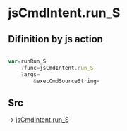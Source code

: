 # jsCmdIntent.run_S

## Difinition by js action

```js.js

var=runRun_S
	?func=jsCmdIntent.run_S
	?args=
		&execCmdSourceString=
```

## Src

-> [jsCmdIntent.run_S](https://github.com/puutaro/CommandClick/blob/master/app/src/main/java/com/puutaro/commandclick/fragment_lib/terminal_fragment/js_interface/JsCmdIntent.kt#L18)


